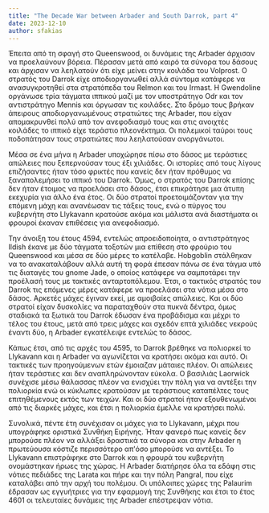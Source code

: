 ```yaml
---
title: "The Decade War between Arbader and South Darrok, part 4"
date: 2023-12-10
author: sfakias
---
```


Έπειτα από τη σφαγή στο Queenswood, οι δυνάμεις της Arbader άρχισαν να προελαύνουν βόρεια. Πέρασαν μετά από καιρό τα σύνορα του δάσους και άρχισαν να λεηλατούν ότι είχε μείνει στην κοιλάδα του Volprost. Ο στρατός του Darrok είχε αποδιοργανωθεί αλλά σύντομα κατάφερε να ανασυγκροτηθεί στα στρατόπεδα του Relmon και του Irmast. Η Gwendoline οργάνωσε τρία τάγματα ιππικού μαζί με τον υποστράτηγο Odr και τον αντιστράτηγο Mennis και όργωσαν τις κοιλάδες. Στο δρόμο τους βρήκαν άπειρους αποδιοργανωμένους στρατιώτες της Arbader, που είχαν απομακρυνθεί πολύ από τον ανεφοδιασμό τους και στις ανοιχτές κοιλάδες το ιππικό είχε τεράστιο πλεονέκτημα. Οι πολεμικοί ταύροι τους ποδοπάτησαν τους στρατιώτες που λεηλατούσαν ανοργάνωτοι.

Μέσα σε ένα μήνα η Arbader υποχώρησε πίσω στο δάσος με τεράστιες απώλειες που ξεπερνούσαν τους έξι χιλιάδες. Οι ιστορίες από τους λίγους επιζήσαντες ήταν τόσο φρικτές που κανείς δεν ήταν πρόθυμος να ξαναπολεμήσει το ιππικό του Darrok. Όμως, ο στρατός του Darrok επίσης δεν ήταν έτοιμος να προελάσει στο δάσος, έτσι επικράτησε μια άτυπη εκεχυρία για άλλο ένα έτος. Οι δύο στρατοί προετοιμάζονταν για την επόμενη μάχη και ανανέωσαν τις τάξεις τους, ενώ ο πύργος του κυβερνήτη στο Llykavann κρατούσε ακόμα και μάλιστα ανά διαστήματα οι φρουροί έκαναν επιθέσεις για ανεφοδιασμό.  

Την άνοιξη του έτους 4594, εντελώς απροειδοποίητα, ο αντιστράτηγος Ildish έκανε με δύο τάγματα τοξοτών μια επίθεση στο φρούριο του Queenswood και μέσα σε δύο μέρες το κατέλαβε. Hobgoblin στάλθηκαν να το ανακαταλάβουν αλλά αυτή τη φορά έπεσαν πάνω σε ένα τάγμα υπό τις διαταγές του gnome Jade, ο οποίος κατάφερε να σαμποτάρει την προέλασή τους με τακτικές ανταρτοπόλεμου. Έτσι, ο τακτικός στρατός του Darrok τις επόμενες μέρες κατάφερε να προελάσει στα νότια μέσα στο δάσος. Αρκετές μάχες έγιναν εκεί, με αμοιβαίες απώλειες. Και οι δύο στρατοί είχαν δυσκολίες να παραταχθούν στα πυκνά δέντρα, όμως σταδιακά τα ξωτικά του Darrok έδωσαν ένα προβάδισμα και μέχρι το τέλος του έτους, μετά από τρεις μάχες και σχεδόν επτά χιλιάδες νεκρούς έναντι δύο, η Arbader εγκατέλειψε εντελώς το δάσος.

Κάπως έτσι, από τις αρχές του 4595, το Darrok βρέθηκε να πολιορκεί το Llykavann και η Arbader να αγωνίζεται να κρατήσει ακόμα και αυτό. Οι τακτικές των προηγούμενων ετών έμοιαζαν μάταιες πλέον. Οι απώλειες ήταν τεράστιες και δεν αναπληρώνονταν εύκολα. Ο βασιλιάς Laorwick συνέχισε μέσω θάλασσας πλέον να ενισχύει την πόλη για να αντέξει την πολιορκία ενώ οι κύκλωπες κρατούσαν με τεράστιους καταπέλτες τους επιτηθέμενους εκτός των τειχών. Και οι δύο στρατοί ήταν εξουθενωμένοι από τις διαρκές μάχες, και έτσι η πολιορκία έμελλε να κρατήσει πολύ.

Συνολικά, πέντε έτη συνέχισαν οι μάχες για το Llykavann, μέχρι που υπογράφηκε οριστικά Συνθήκη Ειρήνης. Ήταν φανερό πως κανείς δεν μπορούσε πλέον να αλλάξει δραστικά τα σύνορα και στην Arbader η πρωτεύουσα κόστιζε περισσότερο απ'όσο μπορούσε να αντέξει. Το Llykavann επιστράφηκε στο Darrok και η φρουρά του κυβερνήτη ονομάστηκαν ήρωες της χώρας. Η Arbader διατήρησε όλα τα εδάφη στις νότιες πεδιάδες της Larata και πήρε και την πόλη Pangral, που είχε καταλάβει από την αρχή του πολέμου. Οι υπόλοιπες χώρες της Palaurim έδρασαν ως εγγυήτριες για την εφαρμογή της Συνθήκης και έτσι το έτος 4601 οι τελευταίες δυνάμεις της Arbader επέστρεψαν νότια.

